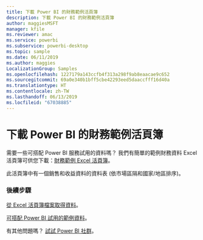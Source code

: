 ```yaml
---
title: 下載 Power BI 的財務範例活頁簿
description: 下載 Power BI 的財務範例活頁簿
author: maggiesMSFT
manager: kfile
ms.reviewer: amac
ms.service: powerbi
ms.subservice: powerbi-desktop
ms.topic: sample
ms.date: 06/11/2019
ms.author: maggies
LocalizationGroup: Samples
ms.openlocfilehash: 1227179a143ccfb4f313a298f9ab8eaacae9c652
ms.sourcegitcommit: 69a0e340b1bff5cbe42293eed5daaccfff16d40a
ms.translationtype: HT
ms.contentlocale: zh-TW
ms.lasthandoff: 06/13/2019
ms.locfileid: "67038885"
---
```

# <a name="download-the-financial-sample-workbook-for-power-bi"></a>下載 Power BI 的財務範例活頁簿
需要一些可搭配 Power BI 服務試用的資料嗎？ 我們有簡單的範例財務資料 Excel 活頁簿可供您下載：[財務範例 Excel 活頁簿](http://go.microsoft.com/fwlink/?LinkID=521962)。

此活頁簿中有一個銷售和收益資料的資料表 (依市場區隔和國家/地區排序)。

### <a name="next-steps"></a>後續步驟
[從 Excel 活頁簿檔案取得資料](service-excel-workbook-files.md)。

[可搭配 Power BI 試用的範例資料](sample-datasets.md)。

有其他問題嗎？ [試試 Power BI 社群](http://community.powerbi.com/)。

